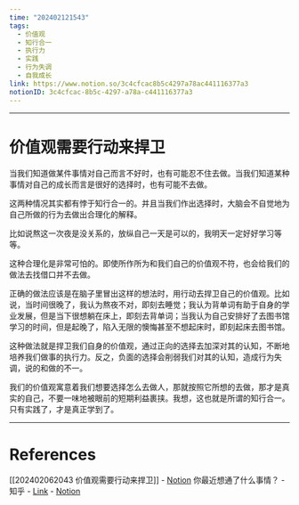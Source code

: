 ```yaml
---
time: "202402121543"
tags:
  - 价值观
  - 知行合一
  - 执行力
  - 实践
  - 行为失调
  - 自我成长
link: https://www.notion.so/3c4cfcac8b5c4297a78ac441116377a3
notionID: 3c4cfcac-8b5c-4297-a78a-c441116377a3
---
```


--- 
# 价值观需要行动来捍卫

当我们知道做某件事情对自己而言不好时，也有可能忍不住去做。当我们知道某种事情对自己的成长而言是很好的选择时，也有可能不去做。

这两种情况其实都有悖于知行合一的。并且当我们作出选择时，大脑会不自觉地为自己所做的行为去做出合理化的解释。

比如说熬这一次夜是没关系的，放纵自己一天是可以的，我明天一定好好学习等等。

这种合理化是非常可怕的。即使所作所为和我们自己的价值观不符，也会给我们的做法去找借口并不去做。

正确的做法应该是在脑子里冒出这样的想法时，用行动去捍卫自己的价值观。比如说，当时间很晚了，我认为熬夜不对，即刻去睡觉；我认为背单词有助于自身的学业发展，但是当下很想躺在床上，即刻去背单词；当我认为自己安排好了去图书馆学习的时间，但是起晚了，陷入无限的懊悔甚至不想起床时，即刻起床去图书馆。

这种做法就是捍卫我们自身的价值观，通过正向的选择去加深对其的认知，不断地培养我们做事的执行力。反之，负面的选择会削弱我们对其的认知，造成行为失调，说的和做的不一。

我们的价值观寓意着我们想要选择怎么去做人，那就按照它所想的去做，那才是真实的自己，不要一味地被眼前的短期利益裹挟。我想，这也就是所谓的知行合一。只有实践了，才是真正学到了。

---
# References

[[202402062043 价值观需要行动来捍卫]] - [Notion](https://www.notion.so/202402062043-b162b350b4ae42e6bda8e44467958413?pvs=4)
你最近想通了什么事情？ - 知乎 - [Link](https://www.zhihu.com/question/411884641/answer/2562918813) - [Notion](https://www.notion.so/8a5fea9f66904de9a68c82a28a9cd492?pvs=4)